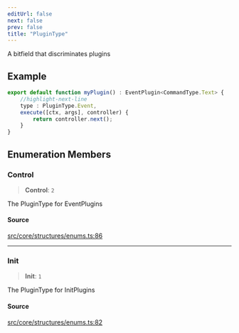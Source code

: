 ```yaml
---
editUrl: false
next: false
prev: false
title: "PluginType"
---
```


A bitfield that discriminates plugins

## Example

```ts
export default function myPlugin() : EventPlugin<CommandType.Text> {
    //highlight-next-line
    type : PluginType.Event,
    execute([ctx, args], controller) {
        return controller.next();
    }
}
```

## Enumeration Members

### Control

> **Control**: `2`

The PluginType for EventPlugins

#### Source

[src/core/structures/enums.ts:86](https://github.com/sern-handler/handler/blob/792015a64e1ac30998977267c7e6c05bfc6f8195/src/core/structures/enums.ts#L86)

***

### Init

> **Init**: `1`

The PluginType for InitPlugins

#### Source

[src/core/structures/enums.ts:82](https://github.com/sern-handler/handler/blob/792015a64e1ac30998977267c7e6c05bfc6f8195/src/core/structures/enums.ts#L82)
